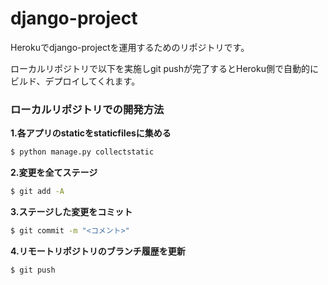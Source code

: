 # django-project
Herokuでdjango-projectを運用するためのリポジトリです。

ローカルリポジトリで以下を実施しgit pushが完了するとHeroku側で自動的にビルド、デプロイしてくれます。

### ローカルリポジトリでの開発方法
**1.各アプリのstaticをstaticfilesに集める**
```bash
$ python manage.py collectstatic
```

**2.変更を全てステージ**
```bash
$ git add -A
```

**3.ステージした変更をコミット**
```bash
$ git commit -m "<コメント>" 
```

**4.リモートリポジトリのブランチ履歴を更新**
```bash
$ git push 
```
